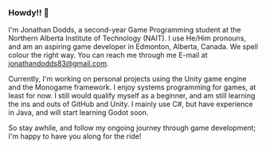 ### Howdy!! 👋
I'm Jonathan Dodds, a second-year Game Programming student at the Northern Alberta Institute of Technology (NAIT). <!-- 2024-2025 --> I use He/Him pronouns, and am an aspiring game developer in Edmonton, Alberta, Canada. We spell colour the right way. You can reach me through me E-mail at jonathandodds83@gmail.com.

Currently, I'm working on personal projects using the Unity game engine and the Monogame framework. I enjoy systems programming for games, at least for now. I still would qualify myself as a beginner, and am still learning the ins and outs of GitHub and Unity. I mainly use C#, but have experience in Java, and will start learning Godot soon.

So stay awhile, and follow my ongoing journey through game development; I'm happy to have you along for the ride!

<!-- This comment stays
**JDoddsNAIT/JDoddsNAIT** is a ✨ _special_ ✨ repository because its `README.md` (this file) appears on your GitHub profile.

Here are some ideas to get you started:

- 🔭 I’m currently working on ...
- 🌱 I’m currently learning ...
- 👯 I’m looking to collaborate on ...
- 🤔 I’m looking for help with ...
- 💬 Ask me about ...
- 📫 How to reach me: ...
- 😄 Pronouns: ...
- ⚡ Fun fact: ...
-->

